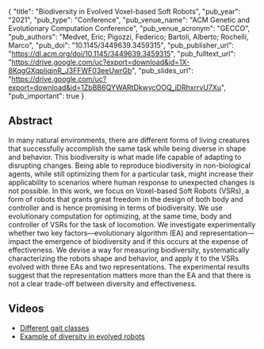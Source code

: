 {
  "title": "Biodiversity in Evolved Voxel-based Soft Robots",
  "pub_year": "2021",
  "pub_type": "Conference",
  "pub_venue_name": "ACM Genetic and Evolutionary Computation Conference",
  "pub_venue_acronym": "GECCO",
  "pub_authors": "Medvet, Eric; Pigozzi, Federico; Bartoli, Alberto; Rochelli, Marco",
  "pub_doi": "10.1145/3449639.3459315",
  "pub_publisher_url": "https://dl.acm.org/doi/10.1145/3449639.3459315",
  "pub_fulltext_url": "https://drive.google.com/uc?export=download&id=1X-8KqgGXqpIiqjnR_J3FFWF03eeUwrGb",
  "pub_slides_url": "https://drive.google.com/uc?export=download&id=1ZbBB6QYWARtDkwycOOQ_iDRhxrrvU7Xu",
  "pub_important": true
}

## Abstract
In many natural environments, there are different forms of living creatures that successfully accomplish the same task while being diverse in shape and behavior. This biodiversity is what made life capable of adapting to disrupting changes. Being able to reproduce biodiversity in non-biological agents, while still optimizing them for a particular task, might increase their applicability to scenarios where human response to unexpected changes is not possible.
In this work, we focus on Voxel-based Soft Robots (VSRs), a form of robots that grants great freedom in the design of both body and controller and is hence promising in terms of biodiversity. We use evolutionary computation for optimizing, at the same time, body and controller of VSRs for the task of locomotion. We investigate experimentally whether two key factors—evolutionary algorithm (EA) and representation—impact the emergence of biodiversity and if this occurs at the expense of effectiveness. We devise a way for measuring biodiversity, systematically characterizing the robots shape and behavior, and apply it to the VSRs evolved with three EAs and two representations.
The experimental results suggest that the representation matters more than the EA and that there is not a clear trade-off between diversity and effectiveness.
## Videos
- [Different gait classes](https://www.youtube.com/watch?v=my6c4L-b0eM)
- [Example of diversity in evolved robots](https://www.youtube.com/watch?v=P_fcCaTWC0o)